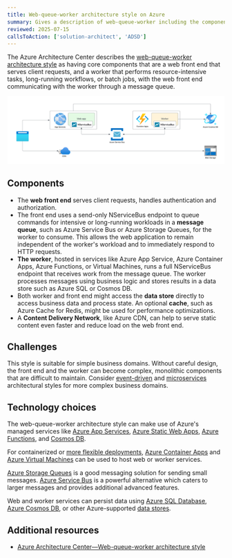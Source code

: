 ```yaml
---
title: Web-queue-worker architecture style on Azure
summary: Gives a description of web-queue-worker including the components, challenges, and technology options for Azure
reviewed: 2025-07-15
callsToAction: ['solution-architect', 'ADSD']
---
```


The Azure Architecture Center describes the [web-queue-worker architecture style](https://learn.microsoft.com/en-us/azure/architecture/guide/architecture-styles/web-queue-worker) as having core components that are a web front end that serves client requests, and a worker that performs resource-intensive tasks, long-running workflows, or batch jobs, with the web front end communicating with the worker through a message queue.

![Overview of Azure web-queue-worker style](azure-web-queue-worker.png)

## Components

* The **web front end** serves client requests, handles authentication and authorization.
* The front end uses a send-only NServiceBus endpoint to queue commands for intensive or long-running workloads in a **message queue**, such as Azure Service Bus or Azure Storage Queues, for the worker to consume. This allows the web application to remain independent of the worker's workload and to immediately respond to HTTP requests.
* **The worker**, hosted in services like Azure App Service, Azure Container Apps, Azure Functions, or Virtual Machines, runs a full NServiceBus endpoint that receives work from the message queue. The worker processes messages using business logic and stores results in a data store such as Azure SQL or Cosmos DB.
* Both worker and front end might access the **data store** directly to access business data and process state. An optional **cache**, such as Azure Cache for Redis, might be used for performance optimizations.
* A **Content Delivery Network**, like Azure CDN, can help to serve static content even faster and reduce load on the web front end.

## Challenges

This style is suitable for simple business domains. Without careful design, the front end and the worker can become complex, monolithic components that are difficult to maintain. Consider [event-driven](event-driven-architecture.md) and [microservices](microservices.md) architectural styles for more complex business domains.

## Technology choices

The web-queue-worker architecture style can make use of Azure's managed services like [Azure App Services](/architecture/azure/compute.md#platform-as-a-service-azure-app-services), [Azure Static Web Apps](https://azure.microsoft.com/en-us/products/app-service/static), [Azure Functions](/architecture/azure/compute.md#platform-as-a-service-azure-app-services), and [Cosmos DB](/architecture/azure/data-stores.md#azure-cosmos-db).

For containerized or [more flexible deployments](/architecture/azure/compute), [Azure Container Apps](https://learn.microsoft.com/en-us/azure/container-apps/) and [Azure Virtual Machines](/architecture/azure/compute.md#infrastructure-as-a-service) can be used to host web or worker services.

[Azure Storage Queues](https://learn.microsoft.com/en-us/azure/storage/queues/) is a good messaging solution for sending small messages. [Azure Service Bus](/architecture/azure/messaging.md#azure-service-bus) is a powerful alternative which caters to larger messages and provides additional advanced features.

Web and worker services can persist data using [Azure SQL Database](/architecture/azure/data-stores.md#azure-sql-database), [Azure Cosmos DB](/architecture/azure/data-stores.md#azure-cosmos-db), or other Azure-supported [data stores](/architecture/azure/data-stores).

## Additional resources

* [Azure Architecture Center—Web-queue-worker architecture style](https://learn.microsoft.com/en-us/azure/architecture/guide/architecture-styles/web-queue-worker)
